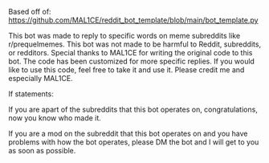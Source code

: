 Based off of: https://github.com/MAL1CE/reddit_bot_template/blob/main/bot_template.py

This bot was made to reply to specific words on meme subreddits like r/prequelmemes. This bot was not made to be harmful to Reddit, subreddits, or redditors. Special thanks to MAL1CE for writing the original code to this bot. The code has been customized for more specific replies. If you would like to use this code, feel free to take it and use it. Please credit me and especially MAL1CE. 

If statements:

If you are apart of the subreddits that this bot operates on, congratulations, now you know who made it.

If you are a mod on the subreddit that this bot operates on and you have problems with how the bot operates, please DM the bot and I will get to you as soon as possible.
